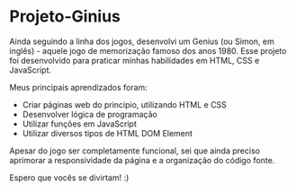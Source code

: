 # Projeto-Ginius
Ainda seguindo a linha dos jogos, desenvolvi um Genius (ou Simon, em inglês) - aquele jogo de memorização famoso dos anos 1980.
Esse projeto foi desenvolvido para praticar minhas habilidades em HTML, CSS e JavaScript.

Meus principais aprendizados foram:
  - Criar páginas web do princípio, utilizando HTML e CSS
  - Desenvolver lógica de programação
  - Utilizar funções em JavaScript
  - Utilizar diversos tipos de HTML DOM Element
  
Apesar do jogo ser completamente funcional, sei que ainda preciso aprimorar a responsividade da página e a organização do código fonte.

Espero que vocês se divirtam! :)
